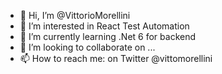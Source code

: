 - 👋 Hi, I’m @VittorioMorellini
- 👀 I’m interested in React Test Automation
- 🌱 I’m currently learning .Net 6 for backend
- 💞️ I’m looking to collaborate on ...
- 📫 How to reach me: on Twitter @vittomorellini

<!---
VittorioMorellini/VittorioMorellini is a ✨ special ✨ repository because its `README.md` (this file) appears on your GitHub profile.
You can click the Preview link to take a look at your changes.
--->
